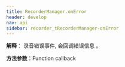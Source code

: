 ```yaml
---
title: RecorderManager.onError
header: develop
nav: api
sidebar: recorder_tRecorderManager-onError
---
```




**解释**： 录音错误事件, 会回调错误信息 。

**方法参数**：Function callback